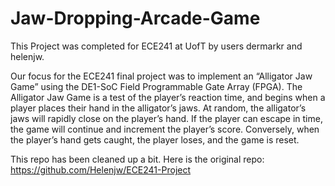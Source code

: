 # Jaw-Dropping-Arcade-Game
This Project was completed for ECE241 at UofT by users dermarkr and helenjw.

Our focus for the ECE241 final project was to implement an “Alligator Jaw Game” using the DE1-SoC Field Programmable Gate Array (FPGA). The Alligator Jaw Game is a test of the player’s reaction time, and begins when a player places their hand in the alligator’s jaws. At random, the alligator’s jaws will rapidly close on the player’s hand. If the player can escape in time, the game will continue and increment the player’s score. Conversely, when the player’s hand gets caught, the player loses, and the game is reset.

This repo has been cleaned up a bit. Here is the original repo: https://github.com/Helenjw/ECE241-Project

